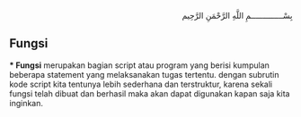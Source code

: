 <p align="right">
بِسْــــــــــــــمِ اللَّهِ الرَّحْمَنِ الرَّحِيم 
</p>

## Fungsi

<p><b>* Fungsi</b> merupakan bagian script atau program yang berisi kumpulan beberapa statement yang melaksanakan tugas tertentu. dengan subrutin kode script kita tentunya lebih sederhana dan terstruktur, karena sekali fungsi telah dibuat dan berhasil maka akan dapat digunakan kapan saja kita inginkan.</p>

